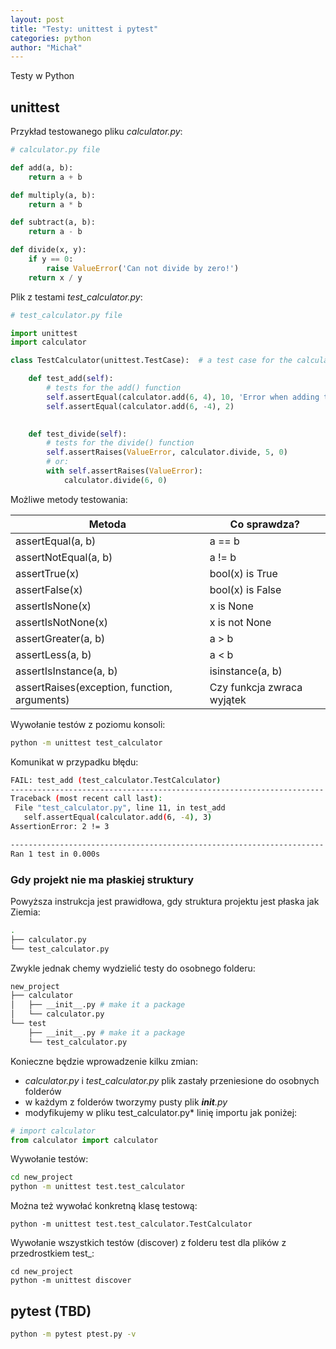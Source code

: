 ```yaml
---
layout: post
title: "Testy: unittest i pytest"
categories: python
author: "Michał"
---
```



Testy w Python

## unittest

Przykład testowanego pliku *calculator.py*:

```python
# calculator.py file

def add(a, b):
    return a + b

def multiply(a, b):
    return a * b

def subtract(a, b):
    return a - b

def divide(x, y):
    if y == 0:
        raise ValueError('Can not divide by zero!')
    return x / y
```

Plik z testami *test_calculator.py*:

```python
# test_calculator.py file

import unittest
import calculator

class TestCalculator(unittest.TestCase):  # a test case for the calculator.py module

    def test_add(self):
        # tests for the add() function
        self.assertEqual(calculator.add(6, 4), 10, 'Error when adding two positive numbers')
        self.assertEqual(calculator.add(6, -4), 2)

    
    def test_divide(self):
        # tests for the divide() function
        self.assertRaises(ValueError, calculator.divide, 5, 0)
        # or:
        with self.assertRaises(ValueError):
            calculator.divide(6, 0)
```

Możliwe metody testowania:

| Metoda                                       | Co sprawdza?               |
|----------------------------------------------|----------------------------|
| assertEqual(a, b)                            | a == b                     |
| assertNotEqual(a, b)                         | a != b                     |
| assertTrue(x)                                | bool(x) is True            |
| assertFalse(x)                               | bool(x) is False           |
| assertIsNone(x)                              | x is None                  |
| assertIsNotNone(x)                           | x is not None              |
| assertGreater(a, b)                          | a > b                      |
| assertLess(a, b)                             | a < b                      |
| assertIsInstance(a, b)                       | isinstance(a, b)           |
| assertRaises(exception, function, arguments) | Czy funkcja zwraca wyjątek |

Wywołanie testów z poziomu konsoli:

```bash
python -m unittest test_calculator
```

 Komunikat w przypadku błędu:

 ```bash
 FAIL: test_add (test_calculator.TestCalculator)
----------------------------------------------------------------------
Traceback (most recent call last):
  File "test_calculator.py", line 11, in test_add
    self.assertEqual(calculator.add(6, -4), 3)
AssertionError: 2 != 3

----------------------------------------------------------------------
Ran 1 test in 0.000s

 ```

### Gdy projekt nie ma płaskiej struktury

Powyższa instrukcja jest prawidłowa, gdy struktura projektu jest płaska jak Ziemia:

```bash
.
├── calculator.py
└── test_calculator.py
```

Zwykle jednak chemy wydzielić testy do osobnego folderu:

```bash
new_project
├── calculator
│   ├── __init__.py # make it a package
│   └── calculator.py
└── test
    ├── __init__.py # make it a package
    └── test_calculator.py 
```

Konieczne będzie wprowadzenie kilku zmian:

* *calculator.py* i *test_calculator.py* plik zastały przeniesione do osobnych folderów
* w każdym z folderów tworzymy pusty plik *__init__.py*
* modyfikujemy w pliku test_calculator.py* linię importu jak poniżej:

```python
# import calculator 
from calculator import calculator
```

Wywołanie testów:

```bash
cd new_project
python -m unittest test.test_calculator
```

Można też wywołać konkretną klasę testową:

```
python -m unittest test.test_calculator.TestCalculator

```

Wywołanie wszystkich testów (discover) z folderu test dla plików z przedrostkiem test_:

```
cd new_project
python -m unittest discover
```

## pytest (TBD)

```bash
python -m pytest ptest.py -v
```
